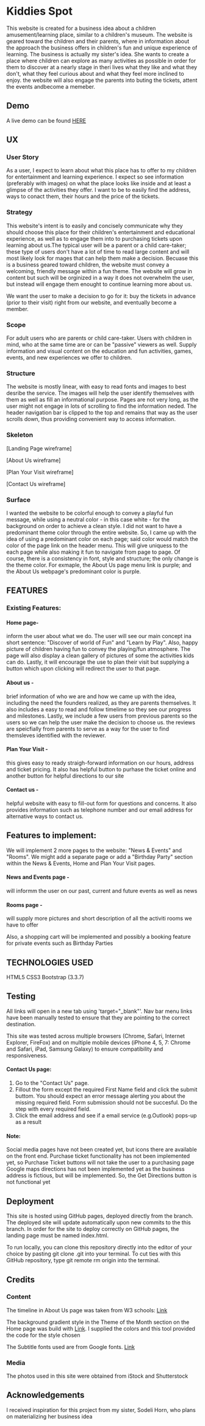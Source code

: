 # Kiddies Spot 

This website is created for a business idea about a children amusement/learning place, similar to a children's museum. The website is geared toward the children and their parents, where in information about the approach the business offers in children's fun and unique experience of learning. The business is actually my sister's idea. She wants to create a place where children can explore as many activities as possible in order for them to discover at a nearly stage in theri lives what they like and what they don't, what they feel curious about and what they feel more inclined to enjoy. the website will also engage the parents into buting the tickets, attent the events andbecome a memeber.

## Demo
A live demo can be found [HERE](http://google.com)

## UX
### User Story 
As a user, I expect to learn about what this place has to offer to my children for entertainment and learning experience. I expect so see information (preferably with images) on what the place looks like inside and at least a glimpse of the activities they offer. I want to be to easily find the address, ways to conact them, their hours and the price of the tickets. 

### Strategy
This website's intent is to easily and concisely communicate why they should choose this place for their children's entertainment and educational experience, as well as to engage them into to purchasing tickets upon learning about us.The typical user will be a parent or a child care-taker; these type of users don't have a lot of time to read large content and will most likely look for mages that can help them make a decision. Becuase this is a business geared toward children, the website must convey a welcoming, friendly message within a fun theme. The website will grow in content but such will be orginized in a way it does not overwhelm the user, but instead will engage them enought to continue learning more about us.

We want the user to make a decision to go for it: buy the tickets in advance (prior to their visit) right from our website, and eventually become a member. 

### Scope
For adult users who are parents or child care-taker. Users with children in mind, who at the same time are or can be "passive" viewers as well. Supply information and visual content on the education and fun activities, games, events, and new experiences we offer to children. 


### Structure
The website is mostly linear, with easy to read fonts and images to best desribe the service. The images will help the user identify themselves with them as well as fill an informational purpose. 
Pages are not very long, as the user might not engage in lots of scrolling to find the information neded. The header navigation bar is clipped to the top and remains that way as the user scrolls down, thus providing convenient way to access information. 


### Skeleton

[Landing Page wireframe]

[About Us wireframe]

[Plan Your Visit wireframe]

[Contact Us wireframe]

### Surface
I wanted the website to be colorful enough to convey a playful fun message, while using a neutral color - in this case white - for the background on order to achieve a clean style. I did not want to have a predominant theme color through the entire website. So, I came up with the idea of using a predominant color on each page; said color would match the color of the page link on the header menu. This will give uniquess to the each page while also making it fun to navigate from page to page. Of course, there is a consistency in font, style and structure; the only change is the theme color. For exmaple, the About Us page menu link is purple; and the About Us webpage's predominant color is purple. 


## FEATURES

### Existing Features:

#### Home page-
inform the user about what we do. The user will see our main concept ina short sentence: "Discover of world of Fun" and "Learn by Play". Also, happy picture of children having fun to convey the playing/fun atmosphere. The page will also display a clean gallery of pictures of some the activities kids can do. Lastly, it will encourage the use to plan their visit but supplying a button which upon clicking will redirect the user to that page. 

#### About us - 
brief information of who we are and how we came up with the idea, including the need the founders realized, as they are parents themselves. It also includes a easy to read and follow timelime so they see our progress and milestones. Lastly, we include a few users from previous parents so the users so we can help the user make the decision to choose us. the reviews are speicfially from parents to serve as a way for the user to find themsleves identified with the reviewer. 

#### Plan Your Visit - 
this gives easy to ready straigh-forward information on our hours, address and ticket pricing. It also has helpful button to purhase the ticket online and another button for helpful directions to our site

#### Contact us - 
helpful website with easy to fill-out form for questions and concerns. It also provides information such as telephone number and our email address for alternative ways to contact us. 

## Features to implement:

We will implement 2 more pages to the website: "News & Events" and "Rooms". We might add a separate page or add a "Birthday Party" section within the News & Events, Home and Plan Your Visit pages.

#### News and Events page - 
will informm the user on our past, current and future events as well as news
#### Rooms page - 
will supply more pictures and short description of all the activiti rooms we have to offer 

Also, a shopping cart will be implemented and possibly a booking feature for private events such as Birthday Parties


## TECHNOLOGIES USED

HTML5 
CSS3
Bootstrap (3.3.7) 
 

## Testing

All links will open in a new tab using 'target="_blank"'. Nav bar menu links have been manually tested to ensure that they are pointing to the correct destination.

This site was tested across multiple browsers (Chrome, Safari, Internet Explorer, FireFox) and on multiple mobile devices (iPhone 4, 5, 7: Chrome and Safari, iPad, Samsung Galaxy) to ensure compatibility and responsiveness. 

#### Contact Us page:
1. Go to the "Contact Us" page. 
2. Fillout the form except the required First Name field and click the submit buttom. You should expect an error message alerting you about the missing required field. Form submission should not be succesful. Do the step with every required field. 
3. Click the email address and see if a email service (e.g.Outlook) pops-up as a result 

#### Note:
Social media pages have not been created yet, but icons there are available on the front end.
Purchase ticket functionality has not been implemented yet, so Purchase Ticket buttons will not take the user to a purchasing page 
Google maps directions has not been implemented yet as the business address is fictious, but will be implemented. So, the Get Directions button is not functional yet


## Deployment
This site is hosted using GitHub pages, deployed directly from the <remove-events-and-room-pages>  branch. The deployed site will update automatically upon new commits to the this branch. In order for the site to deploy correctly on GitHub pages, the landing page must be named index.html.

To run locally, you can clone this repository directly into the editor of your choice by pasting git clone .git into your terminal. To cut ties with this GitHub repository, type git remote rm origin into the terminal.


## Credits
### Content

The timeline in About Us page was taken from W3 schools: [Link](https://www.w3schools.com/howto/howto_css_timeline.asp)

The background gradient style in the Theme of the Month section on the Home page was build with 
[Link](https://cssgradient.io/gradient-backgrounds/). I supplied the colors and this tool provided the code for the style chosen

The Subtitle fonts used are from Google fonts. [Link](https://fonts.googleapis.com)

### Media

The photos used in this site were obtained from iStock and Shutterstock
 
## Acknowledgements
I received inspiration for this project from my sister, Sodeli Horn, who plans on materializing her business idea
